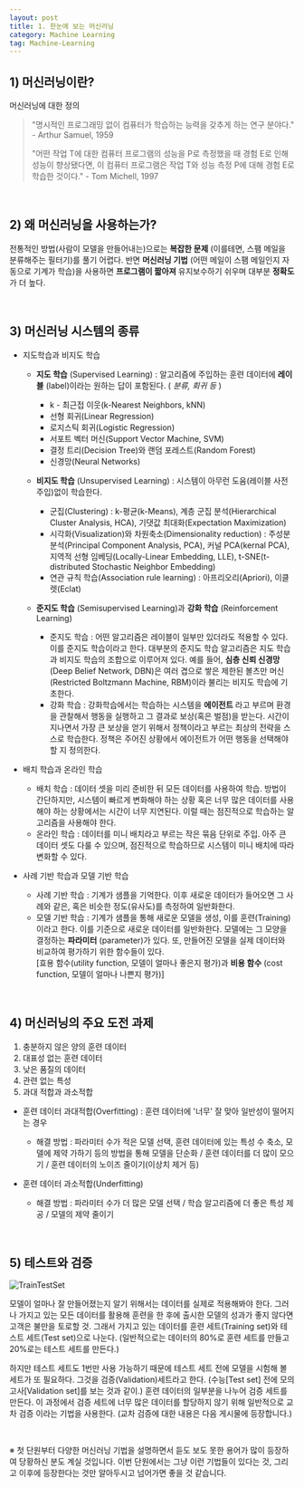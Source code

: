 ```yaml
---
layout: post
title: 1. 한눈에 보는 머신러닝
category: Machine Learning
tag: Machine-Learning
---
```


 

## 1) 머신러닝이란?

머신러닝에 대한 정의

> "명시적인 프로그래밍 없이 컴퓨터가 학습하는 능력을 갖추게 하는 연구 분야다." - Arthur Samuel, 1959
>
> "어떤 작업 T에 대한 컴퓨터 프로그램의 성능을 P로 측정했을 때 경험 E로 인해 성능이 향상됐다면, 이 컴퓨터 프로그램은 작업 T와 성능 측정 P에 대해 경험 E로 학습한 것이다." - Tom Michell, 1997

<br/>

## 2) 왜 머신러닝을 사용하는가?

전통적인 방법(사람이 모델을 만들어내는)으로는 __복잡한 문제__ (이를테면, 스팸 메일을 분류해주는 필터기)를 풀기 어렵다. 반면 __머신러닝 기법__ (어떤 메일이 스팸 메일인지 자동으로 기계가 학습)을 사용하면 __프로그램이 짧아져__ 유지보수하기 쉬우며 대부분 __정확도__ 가 더 높다.

<br/>

## 3) 머신러닝 시스템의 종류

- 지도학습과 비지도 학습

  - **지도 학습** (Supervised Learning) : 알고리즘에 주입하는 훈련 데이터에 __레이블__ (label)이라는 원하는 답이 포함된다. ( _분류, 회귀 등_ )
    - k - 최근접 이웃(k-Nearest Neighbors, kNN)
    - 선형 회귀(Linear Regression)
    - 로지스틱 회귀(Logistic Regression)
    - 서포트 벡터 머신(Support Vector Machine, SVM)
    - 결정 트리(Decision Tree)와 랜덤 포레스트(Random Forest)
    - 신경망(Neural Networks)

  - **비지도 학습** (Unsupervised Learning) : 시스템이 아무런 도움(레이블 사전 주입)없이 학습한다.
    - 군집(Clustering) : k-평균(k-Means), 계층 군집 분석(Hierarchical Cluster Analysis, HCA), 기댓값 최대화(Expectation Maximization)
    - 시각화(Visualization)와 차원축소(Dimensionality reduction) : 주성분 분석(Principal Component Analysis, PCA), 커널 PCA(kernal PCA), 지역적 선형 임베딩(Locally-Linear Embedding, LLE), t-SNE(t-distributed Stochastic Neighbor Embedding)
    - 연관 규칙 학습(Association rule learning) : 아프리오리(Apriori), 이클렛(Eclat)

  - **준지도 학습** (Semisupervised Learning)과 **강화 학습** (Reinforcement Learning)
    - 준지도 학습 : 어떤 알고리즘은 레이블이 일부만 있더라도 적용할 수 있다. 이를 준지도 학습이라고 한다. 대부분의 준지도 학습 알고리즘은 지도 학습과 비지도 학습의 조합으로 이루어져 있다. 예를 들어, **심층 신뢰 신경망** (Deep Belief Network, DBN)은 여러 겹으로 쌓은 제한된 볼츠만 머신(Restricted Boltzmann Machine, RBM)이라 불리는 비지도 학습에 기초한다.
    - 강화 학습 : 강화학습에서는 학습하는 시스템을 **에이전트** 라고 부르며 환경을 관찰해서 행동을 실행하고 그 결과로 보상(혹은 벌점)을 받는다. 시간이 지나면서 가장 큰 보상을 얻기 위해서 정책이라고 부르는 최상의 전략을 스스로 학습한다. 정책은 주어진 상황에서 에이전트가 어떤 행동을 선택해야 할 지 정의한다.

- 배치 학습과 온라인 학습
  - 배치 학습 : 데이터 셋을 미리 준비한 뒤 모든 데이터를 사용하여 학습. 방법이 간단하지만, 시스템이 빠르게 변화해야 하는 상황 혹은 너무 많은 데이터를 사용해야 하는 상황에서는 시간이 너무 지연된다. 이럴 때는 점진적으로 학습하는 알고리즘을 사용해야 한다.
  - 온라인 학습 : 데이터를 미니 배치라고 부르는 작은 묶음 단위로 주입. 아주 큰 데이터 셋도 다룰 수 있으며, 점진적으로 학습하므로 시스템이 미니 배치에 따라 변화할 수 있다.

- 사례 기반 학습과 모델 기반 학습
  - 사례 기반 학습 : 기계가 샘플을 기억한다. 이후 새로운 데이터가 들어오면 그 사례와 같은, 혹은 비슷한 정도(유사도)를 측정하여 일반화한다.
  - 모델 기반 학습 : 기계가 샘플을 통해 새로운 모델을 생성, 이를 훈련(Training)이라고 한다. 이를 기준으로 새로운 데이터를 일반화한다. 모델에는 그 모양을 결정하는 __파라미터__ (parameter)가 있다. 또, 만들어진 모델을 실제 데이터와 비교하여 평가하기 위한 함수들이 있다. <br/>[효용 함수(utility function, 모델이 얼마나 좋은지 평가)과 __비용 함수__ (cost function, 모델이 얼마나 나쁜지 평가)]

<br/>

## 4) 머신러닝의 주요 도전 과제

1. 충분하지 않은 양의 훈련 데이터
2. 대표성 없는 훈련 데이터
3. 낮은 품질의 데이터
4. 관련 없는 특성
5. 과대 적합과 과소적합

- 훈련 데이터 과대적합(Overfitting) : 훈련 데이터에 '너무' 잘 맞아 일반성이 떨어지는 경우
  - 해결 방법 : 파라미터 수가 적은 모델 선택, 훈련 데이터에 있는 특성 수 축소, 모델에 제약 가하기 등의 방법을 통해 모델을 단순화 / 훈련 데이터를 더 많이 모으기 / 훈련 데이터의 노이즈 줄이기(이상치 제거 등)

- 훈련 데이터 과소적합(Underfitting)
  - 해결 방법 : 파라미터 수가 더 많은 모델 선택 / 학습 알고리즘에 더 좋은 특성 제공 / 모델의 제약 줄이기

<br/>

## 5) 테스트와 검증

![TrainTestSet](https://upload.wikimedia.org/wikipedia/commons/thumb/8/88/Machine_learning_nutshell_--_Split_into_train-test_set.svg/640px-Machine_learning_nutshell_--_Split_into_train-test_set.svg.png)

모델이 얼마나 잘 만들어졌는지 알기 위해서는 데이터를 실제로 적용해봐야 한다. 그러나 가지고 있는 모든 데이터를 활용해 훈련을 한 후에 출시한 모델의 성과가 좋지 않다면 고객은 불만을 토로할 것. 그래서 가지고 있는 데이터를 훈련 세트(Training set)와 테스트 세트(Test set)으로 나눈다. (일반적으로는 데이터의 80%로 훈련 세트를 만들고 20%로는 테스트 세트를 만든다.)

하지만 테스트 세트도 1번만 사용 가능하기 때문에 테스트 세트 전에 모델을 시험해 볼 세트가 또 필요하다. 그것을 검증(Validation)세트라고 한다. (수능[Test set] 전에 모의고사[Validation set]를 보는 것과 같이.) 훈련 데이터의 일부분을 나누어 검증 세트를 만든다. 이 과정에서 검증 세트에 너무 많은 데이터를 할당하지 않기 위해 일반적으로 교차 검증 이라는 기법을 사용한다. (교차 검증에 대한 내용은 다음 게시물에 등장합니다.)

<br/>

※ 첫 단원부터 다양한 머신러닝 기법을 설명하면서 듣도 보도 못한 용어가 많이 등장하여 당황하신 분도 계실 것입니다. 이번 단원에서는 그냥 이런 기법들이 있다는 것, 그리고 이후에 등장한다는 것만 알아두시고 넘어가면 좋을 것 같습니다. 